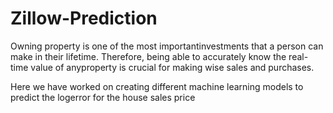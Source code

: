 # Zillow-Prediction

Owning property is one of the most importantinvestments that a person can make in their lifetime. Therefore, being able to accurately know the real-time value of anyproperty is crucial for making wise sales and purchases.

Here we have worked on creating different machine learning models to predict the logerror for the house sales price

